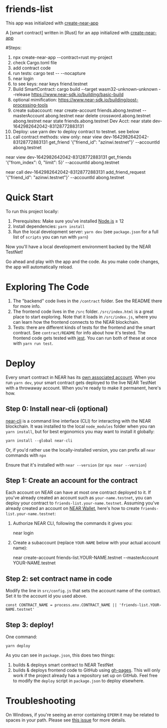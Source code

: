 # friends-list

This app was initialized with [create-near-app]

A [smart contract] written in [Rust] for an app initialized with [create-near-app]

#Steps:

1. npx create-near-app --contract=rust my-project
2. check Cargo.toml file
3. add contract code
4. run tests: cargo test -- --nocapture
5. near login
6. to see keys: near keys friend.testnet
7. Build SmartContract: cargo build --target wasm32-unknown-unknown --release
https://www.near-sdk.io/building/basic-build
8. optional mimification: https://www.near-sdk.io/building/post-processing-tools
9. create subaccount: near create-account friends.abong.testnet --masterAccount abong.testnet
near delete crossword.abong.testnet abong.testnet
near state friends.abong.testnet  Dev Acct: near state dev-1642982642042-83128772883131
10. Deploy: use yarn dev to deploy contract to testnet. see below
11. call contract methods: 
view only: 
near view dev-1642982642042-83128772883131 get_friend '{\"friend_id\": \"azinwi.testnet\"}' --accountId abong.testnet
            
near view dev-1642982642042-83128772883131 get_friends '{\"from_index\": 0, \"limit\": 5}' --accountId abong.testnet

 near call dev-1642982642042-83128772883131 add_friend_request '{\"friend_id\": \"azinwi.testnet\"}' --accountId abong.testnet






# Quick Start

To run this project locally:

1. Prerequisites: Make sure you've installed [Node.js] ≥ 12
2. Install dependencies: `yarn install`
3. Run the local development server: `yarn dev` (see `package.json` for a
   full list of `scripts` you can run with `yarn`)

Now you'll have a local development environment backed by the NEAR TestNet!

Go ahead and play with the app and the code. As you make code changes, the app will automatically reload.

# Exploring The Code

1. The "backend" code lives in the `/contract` folder. See the README there for
   more info.
2. The frontend code lives in the `/src` folder. `/src/index.html` is a great
   place to start exploring. Note that it loads in `/src/index.js`, where you
   can learn how the frontend connects to the NEAR blockchain.
3. Tests: there are different kinds of tests for the frontend and the smart
   contract. See `contract/README` for info about how it's tested. The frontend
   code gets tested with [jest]. You can run both of these at once with `yarn run test`.

# Deploy

Every smart contract in NEAR has its [own associated account][near accounts]. When you run `yarn dev`, your smart contract gets deployed to the live NEAR TestNet with a throwaway account. When you're ready to make it permanent, here's how.

## Step 0: Install near-cli (optional)

[near-cli] is a command line interface (CLI) for interacting with the NEAR blockchain. It was installed to the local `node_modules` folder when you ran `yarn install`, but for best ergonomics you may want to install it globally:

    yarn install --global near-cli

Or, if you'd rather use the locally-installed version, you can prefix all `near` commands with `npx`

Ensure that it's installed with `near --version` (or `npx near --version`)

## Step 1: Create an account for the contract

Each account on NEAR can have at most one contract deployed to it. If you've already created an account such as `your-name.testnet`, you can deploy your contract to `friends-list.your-name.testnet`. Assuming you've already created an account on [NEAR Wallet], here's how to create `friends-list.your-name.testnet`:

1. Authorize NEAR CLI, following the commands it gives you:

   near login

2. Create a subaccount (replace `YOUR-NAME` below with your actual account name):

   near create-account friends-list.YOUR-NAME.testnet --masterAccount YOUR-NAME.testnet

## Step 2: set contract name in code

Modify the line in `src/config.js` that sets the account name of the contract. Set it to the account id you used above.

    const CONTRACT_NAME = process.env.CONTRACT_NAME || 'friends-list.YOUR-NAME.testnet'

## Step 3: deploy!

One command:

    yarn deploy

As you can see in `package.json`, this does two things:

1. builds & deploys smart contract to NEAR TestNet
2. builds & deploys frontend code to GitHub using [gh-pages]. This will only work if the project already has a repository set up on GitHub. Feel free to modify the `deploy` script in `package.json` to deploy elsewhere.

# Troubleshooting

On Windows, if you're seeing an error containing `EPERM` it may be related to spaces in your path. Please see [this issue](https://github.com/zkat/npx/issues/209) for more details.

[create-near-app]: https://github.com/near/create-near-app
[node.js]: https://nodejs.org/en/download/package-manager/
[jest]: https://jestjs.io/
[near accounts]: https://docs.near.org/docs/concepts/account
[near wallet]: https://wallet.testnet.near.org/
[near-cli]: https://github.com/near/near-cli
[gh-pages]: https://github.com/tschaub/gh-pages
